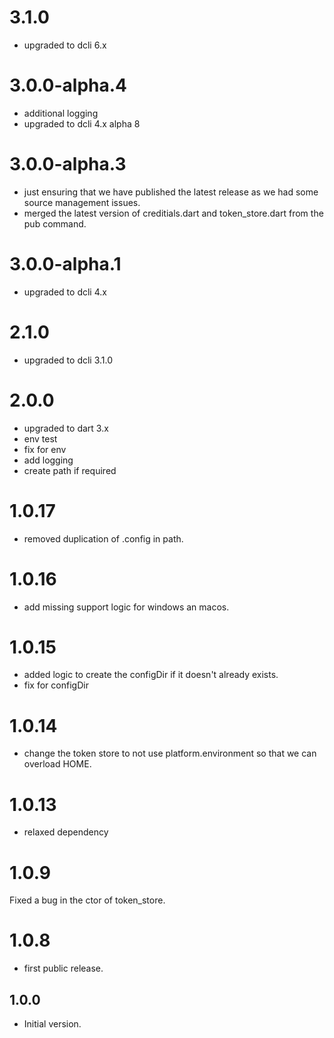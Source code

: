 # 3.1.0
- upgraded to dcli 6.x
# 3.0.0-alpha.4
- additional logging
- upgraded to dcli 4.x alpha 8


# 3.0.0-alpha.3
- just ensuring that we have published the latest release as 
we had some source management issues.
- merged the latest version of creditials.dart and token_store.dart
from the pub command.

# 3.0.0-alpha.1
- upgraded to dcli 4.x

# 2.1.0
- upgraded to dcli 3.1.0

# 2.0.0
- upgraded to dart 3.x
- env test
- fix for env
- add logging
- create path if required

# 1.0.17
- removed duplication of .config in path.

# 1.0.16
- add missing support logic for windows an macos.

# 1.0.15
- added logic to create the configDir if it doesn't already exists.
- fix for configDir

# 1.0.14
- change the token store to not use platform.environment so that we can overload HOME.

# 1.0.13
- relaxed dependency

# 1.0.9
Fixed a bug in the ctor of token_store.
# 1.0.8
- first public release.

## 1.0.0

- Initial version.
